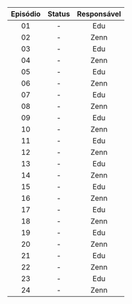 
| Episódio | Status | Responsável |
|:---:|:---:|:---:
|01|-|Edu|
|02|-|Zenn|
|03|-|Edu|
|04|-|Zenn|
|05|-|Edu|
|06|-|Zenn|
|07|-|Edu|
|08|-|Zenn|
|09|-|Edu|
|10|-|Zenn|
|11|-|Edu|
|12|-|Zenn|
|13|-|Edu|
|14|-|Zenn|
|15|-|Edu|
|16|-|Zenn|
|17|-|Edu|
|18|-|Zenn|
|19|-|Edu|
|20|-|Zenn|
|21|-|Edu|
|22|-|Zenn|
|23|-|Edu|
|24|-|Zenn|
